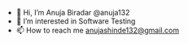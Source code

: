 - 👋 Hi, I’m Anuja Biradar @anuja132
- 👀 I’m interested in Software Testing
- 📫 How to reach me anujashinde132@gmail.com

<!---
anuja132/anuja132 is a ✨ special ✨ repository because its `README.md` (this file) appears on your GitHub profile.
You can click the Preview link to take a look at your changes.
--->
